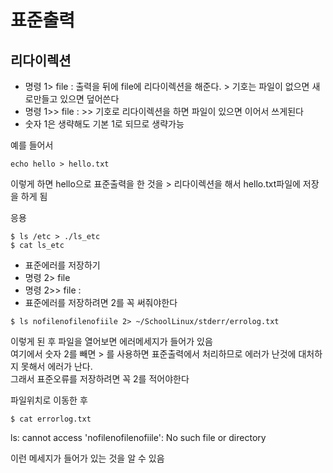 # 표준출력

## 리다이렉션

- 명령 1> file  : 출력을 뒤에 file에 리다이렉션을 해준다. > 기호는 파일이 없으면 새로만들고 있으면 덮어쓴다   
- 명령 1>> file : >> 기호로 리다이렉션을 하면 파일이 있으면 이어서 쓰게된다  
- 숫자 1은 생략해도 기본 1로 되므로 생략가능  

예를 들어서 
```
echo hello > hello.txt
```
이렇게 하면 hello으로 표준출력을 한 것을 > 리다이렉션을 해서 hello.txt파일에 저장을 하게 됨

응용
```
$ ls /etc > ./ls_etc
$ cat ls_etc
```


- 표준에러를 저장하기  
- 명령 2> file  
- 명령 2>> file  :   
- 표준에러를 저장하려면 2를 꼭 써줘야한다  

```
$ ls nofilenofilenofiile 2> ~/SchoolLinux/stderr/errolog.txt
```
이렇게 된 후 파일을 열어보면 에러메세지가 들어가 있음  
여기에서 숫자 2를 빼면 > 를 사용하면 표준출력에서 처리하므로 에러가 난것에 대처하지 못해서 에러가 난다.   
그래서 표준오류를 저장하려면 꼭 2를 적어야한다

파일위치로 이동한 후
```
$ cat errorlog.txt
```
ls: cannot access 'nofilenofilenofiile': No such file or directory

이런 메세지가 들어가 있는 것을 알 수 있음


